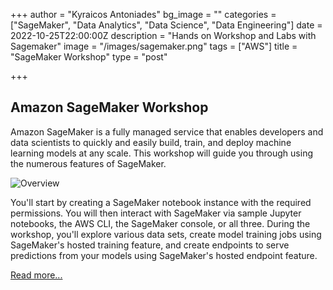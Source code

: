 +++
author = "Kyraicos Antoniades"
bg_image = ""
categories = ["SageMaker", "Data Analytics", "Data Science", "Data Engineering"]
date = 2022-10-25T22:00:00Z
description = "Hands on Workshop and Labs with Sagemaker"
image = "/images/sagemaker.png"
tags = ["AWS"]
title = "SageMaker Workshop"
type = "post"

+++
## Amazon SageMaker Workshop

Amazon SageMaker is a fully managed service that enables developers and data scientists to quickly and easily build, train, and deploy machine learning models at any scale. This workshop will guide you through using the numerous features of SageMaker.

![Overview](/images/sm-overview.png)

You'll start by creating a SageMaker notebook instance with the required permissions. You will then interact with SageMaker via sample Jupyter notebooks, the AWS CLI, the SageMaker console, or all three. During the workshop, you'll explore various data sets, create model training jobs using SageMaker's hosted training feature, and create endpoints to serve predictions from your models using SageMaker's hosted endpoint feature.

[Read more...](https://sagemaker-workshop.netlify.app/)